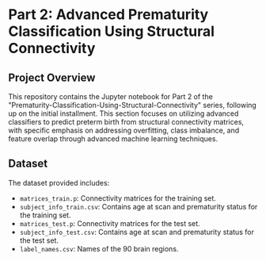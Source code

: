 # Part 2: Advanced Prematurity Classification Using Structural Connectivity

## Project Overview
This repository contains the Jupyter notebook for Part 2 of the "Prematurity-Classification-Using-Structural-Connectivity" series, following up on the initial installment. This section focuses on utilizing advanced classifiers to predict preterm birth from structural connectivity matrices, with specific emphasis on addressing overfitting, class imbalance, and feature overlap through advanced machine learning techniques.

## Dataset
The dataset provided includes:
- `matrices_train.p`: Connectivity matrices for the training set.
- `subject_info_train.csv`: Contains age at scan and prematurity status for the training set.
- `matrices_test.p`: Connectivity matrices for the test set.
- `subject_info_test.csv`: Contains age at scan and prematurity status for the test set.
- `label_names.csv`: Names of the 90 brain regions.
